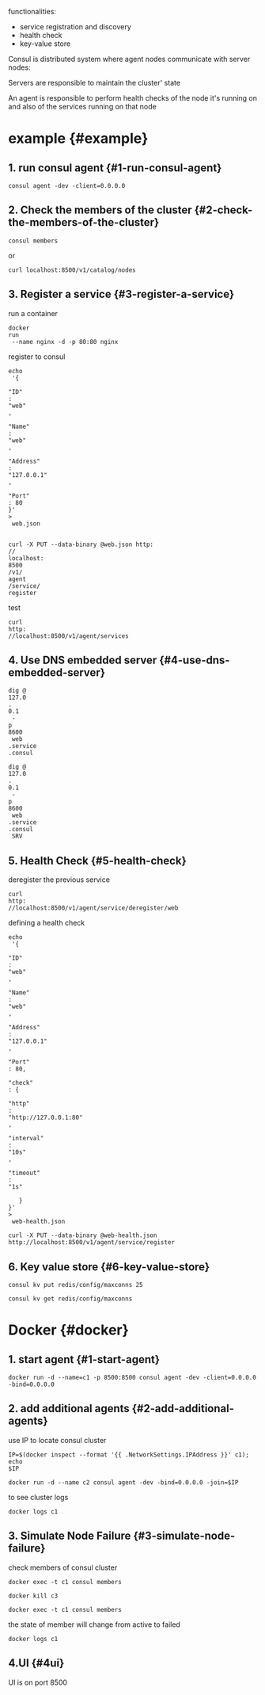 functionalities:

* service registration and discovery
* health check
* key-value store

Consul is distributed system where agent nodes communicate with server nodes:

Servers are responsible to maintain the cluster' state

An agent is responsible to perform health checks of the node it's running on and also of the services running on that node



# example {#example}

## 1. run consul agent {#1-run-consul-agent}

```
consul agent -dev -client=0.0.0.0
```

## 2. Check the members of the cluster {#2-check-the-members-of-the-cluster}

```
consul members
```

or

```
curl localhost:8500/v1/catalog/nodes

```

## 3. Register a service {#3-register-a-service}

run a container

```
docker 
run
 --name nginx -d -p 80:80 nginx

```

register to consul

```
echo
 '{
  
"ID"
: 
"web"
,
  
"Name"
: 
"web"
,
  
"Address"
: 
"127.0.0.1"
,
  
"Port"
: 80
}' 
>
 web.json


```

```
curl -X PUT --data-binary @web.json http:
//
localhost:
8500
/v1/
agent
/service/
register

```

test

```
curl 
http:
//localhost:8500/v1/agent/services
```

## 4. Use DNS embedded server {#4-use-dns-embedded-server}

```
dig @
127.0
.
0.1
 -
p
8600
 web
.service
.consul
```

```
dig @
127.0
.
0.1
 -
p
8600
 web
.service
.consul
 SRV

```

## 5. Health Check {#5-health-check}

deregister the previous service

```
curl 
http:
//localhost:8500/v1/agent/service/deregister/web
```

defining a health check

```
echo
 '{
  
"ID"
: 
"web"
,
  
"Name"
: 
"web"
,
  
"Address"
: 
"127.0.0.1"
,
  
"Port"
: 80,
  
"check"
: {
    
"http"
: 
"http://127.0.0.1:80"
,
    
"interval"
: 
"10s"
,
    
"timeout"
: 
"1s"

   }
}' 
>
 web-health.json

```

```
curl -X PUT --data-binary @web-health.json http://localhost:8500/v1/agent/service/register

```

## 6. Key value store {#6-key-value-store}

```
consul kv put redis/config/maxconns 25
```

```
consul kv get redis/config/maxconns

```

# Docker {#docker}

## 1. start agent {#1-start-agent}

```
docker run -d --name=c1 -p 8500:8500 consul agent -dev -client=0.0.0.0 -bind=0.0.0.0

```

## 2. add additional agents {#2-add-additional-agents}

use IP to locate consul cluster

```
IP=$(docker inspect --format '{{ .NetworkSettings.IPAddress }}' c1); echo
$IP
```

```
docker run -d --name c2 consul agent -dev -bind=0.0.0.0 -join=$IP
```

to see cluster logs

```
docker logs c1
```

## 3. Simulate Node Failure {#3-simulate-node-failure}

check members of consul cluster

```
docker exec -t c1 consul members
```

```
docker kill c3
```

```
docker exec -t c1 consul members
```

the state of member will change from active to failed

```
docker logs c1
```

## 4.UI {#4ui}

UI is on port 8500

